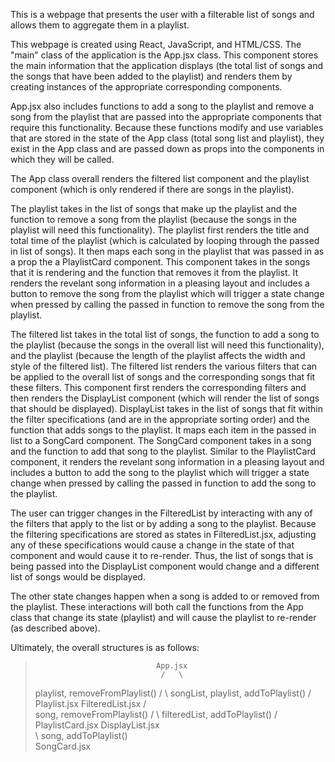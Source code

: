 This is a webpage that presents the user with a filterable list of songs and allows them to aggregate them in a playlist.

This webpage is created using React, JavaScript, and HTML/CSS. The "main" class of the application is the App.jsx class. This component stores the main information that the application displays (the total list of songs and the songs that have been added to the playlist) and renders them by creating instances of the appropriate corresponding components. 

App.jsx also includes functions to add a song to the playlist and remove a song from the playlist that are passed into the appropriate components that require this functionality. Because these functions modify and use variables that are stored in the state of the App class (total song list and playlist), they exist in the App class and are passed down as props into the components in which they will be called.

The App class overall renders the filtered list component and the playlist component (which is only rendered if there are songs in the playlist). 

The playlist takes in the list of songs that make up the playlist and the function to remove a song from the playlist (because the songs in the playlist will need this functionality). The playlist first renders the title and total time of the playlist (which is calculated by looping through the passed in list of songs). It then maps each song in the playlist that was passed in as a prop the a PlaylistCard component. This component takes in the songs that it is rendering and the function that removes it from the playlist. It renders the revelant song information in a pleasing layout and includes a button to remove the song from the playlist which will trigger a state change when pressed by calling the passed in function to remove the song from the playlist.

The filtered list takes in the total list of songs, the function to add a song to the playlist (because the songs in the overall list will need this functionality), and the playlist (because the length of the playlist affects the width and style of the filtered list). The filtered list renders the various filters that can be applied to the overall list of songs and the corresponding songs that fit these filters. This component first renders the corresponding filters and then renders the DisplayList component (which will render the list of songs that should be displayed). DisplayList takes in the list of songs that fit within the filter specifications (and are in the appropriate sorting order) and the function that adds songs to the playlist. It maps each item in the passed in list to a SongCard component. The SongCard component takes in a song and the function to add that song to the playlist. Similar to the PlaylistCard component, it renders the revelant song information in a pleasing layout and includes a button to add the song to the playlist which will trigger a state change when pressed by calling the passed in function to add the song to the playlist.

The user can trigger changes in the FilteredList by interacting with any of the filters that apply to the list or by adding a song to the playlist. Because the filtering specifications are stored as states in FilteredList.jsx, adjusting any of these specifications would cause a change in the state of that component and would cause it to re-render. Thus, the list of songs that is being passed into the DisplayList component would change and a different list of songs would be displayed. 

The other state changes happen when a song is added to or removed from the playlist. These interactions will both call the functions from the App class that change its state (playlist) and will cause the playlist to re-render (as described above).

Ultimately, the overall structures is as follows:

>                                App.jsx
>                                 /   \
> playlist, removeFromPlaylist() /     \ songList, playlist, addToPlaylist()
>                               /       \
>                      Playlist.jsx    FilteredList.jsx
>                             /           \
> song, removeFromPlaylist() /             \ filteredList, addToPlaylist()
>                           /               \
>                 PlaylistCard.jsx     DisplayList.jsx
>                                             \
>                                              \ song, addToPlaylist()
>                                               \
>                                           SongCard.jsx  